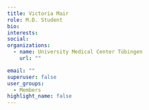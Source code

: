```yaml
---
title: Victoria Mair
role: M.D. Student
bio:
interests:
social:
organizations:
  - name: University Medical Center Tübingen
    url: ""

email: ""
superuser: false
user_groups:
  - Members
highlight_name: false
---
```

